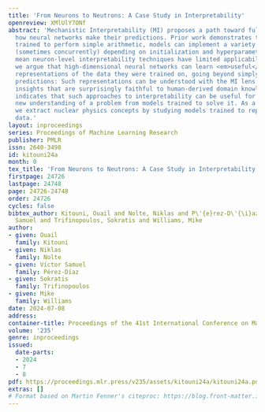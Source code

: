 ```yaml
---
title: 'From Neurons to Neutrons: A Case Study in Interpretability'
openreview: XMlUlY7ONf
abstract: 'Mechanistic Interpretability (MI) proposes a path toward fully understanding
  how neural networks make their predictions. Prior work demonstrates that even when
  trained to perform simple arithmetic, models can implement a variety of algorithms
  (sometimes concurrently) depending on initialization and hyperparameters. Does this
  mean neuron-level interpretability techniques have limited applicability? Here,
  we argue that high-dimensional neural networks can learn <em>useful</em> low-dimensional
  representations of the data they were trained on, going beyond simply making good
  predictions: Such representations can be understood with the MI lens and provide
  insights that are surprisingly faithful to human-derived domain knowledge. This
  indicates that such approaches to interpretability can be useful for deriving a
  new understanding of a problem from models trained to solve it. As a case study,
  we extract nuclear physics concepts by studying models trained to reproduce nuclear
  data.'
layout: inproceedings
series: Proceedings of Machine Learning Research
publisher: PMLR
issn: 2640-3498
id: kitouni24a
month: 0
tex_title: 'From Neurons to Neutrons: A Case Study in Interpretability'
firstpage: 24726
lastpage: 24748
page: 24726-24748
order: 24726
cycles: false
bibtex_author: Kitouni, Ouail and Nolte, Niklas and P\'{e}rez-D\'{\i}az, V\'{\i}ctor
  Samuel and Trifinopoulos, Sokratis and Williams, Mike
author:
- given: Ouail
  family: Kitouni
- given: Niklas
  family: Nolte
- given: Vı́ctor Samuel
  family: Pérez-Dı́az
- given: Sokratis
  family: Trifinopoulos
- given: Mike
  family: Williams
date: 2024-07-08
address:
container-title: Proceedings of the 41st International Conference on Machine Learning
volume: '235'
genre: inproceedings
issued:
  date-parts:
  - 2024
  - 7
  - 8
pdf: https://proceedings.mlr.press/v235/assets/kitouni24a/kitouni24a.pdf
extras: []
# Format based on Martin Fenner's citeproc: https://blog.front-matter.io/posts/citeproc-yaml-for-bibliographies/
---
```

